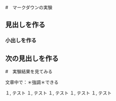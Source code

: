 #　マークダウンの実験
## 見出しを作る
### 小出しを作る
## 次の見出しを作る

#　実験結果を見てみる

文章中で：＊強調＊できる

１, テスト
１, テスト
１, テスト
１, テスト
１, テスト
